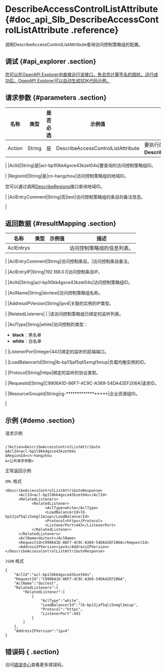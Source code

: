 # DescribeAccessControlListAttribute {#doc_api_Slb_DescribeAccessControlListAttribute .reference}

调用DescribeAccessControlListAttribute查询访问控制策略组的配置。

## 调试 {#api_explorer .section}

[您可以在OpenAPI Explorer中直接运行该接口，免去您计算签名的困扰。运行成功后，OpenAPI Explorer可以自动生成SDK代码示例。](https://api.aliyun.com/#product=Slb&api=DescribeAccessControlListAttribute&type=RPC&version=2014-05-15)

## 请求参数 {#parameters .section}

|名称|类型|是否必选|示例值|描述|
|--|--|----|---|--|
|Action|String|是|DescribeAccessControlListAttribute|要执行的操作，取值：**DescribeAccessControlListAttribute**。

 |
|AclId|String|是|acl-bp1l0kk4gxce43kzet04s|要查询的访问控制策略组ID。

 |
|RegionId|String|是|cn-hangzhou|访问控制策略组的地域ID。

 您可以通过调用[DescribeRegions](~~27584~~)接口查询地域ID。

 |
|AclEntryComment|String|否|test|访问控制策略组的条目的备注信息。

 |

## 返回数据 {#resultMapping .section}

|名称|类型|示例值|描述|
|--|--|---|--|
|AclEntrys| | |访问控制策略组的信息列表。

 |
|AclEntryComment|String|访问控制条目。|访问控制条目备注。

 |
|AclEntryIP|String|192.168.0.1|访问控制条目IP。

 |
|AclId|String|acl-bp1l0kk4gxce43kzet04s|访问控制策略组ID。

 |
|AclName|String|doctest|访问控制策略组名称。

 |
|AddressIPVersion|String|ipv4|关联的实例的IP类型。

 |
|RelatedListeners| | |该访问控制策略组已绑定的监听列表。

 |
|AclType|String|white|访问控制的类型：

 -   **black**：黑名单
-   **white**：白名单

 |
|ListenerPort|Integer|443|绑定的监听的前端端口。

 |
|LoadBalancerId|String|lb-bp13jaf5qli5xmgl1miup|负载均衡实例的ID。

 |
|Protocol|String|https|绑定的监听的协议类型。

 |
|RequestId|String|C9906A1D-86F7-4C9C-A369-54DA42EF206A|请求ID。

 |
|ResourceGroupId|String|rg-\*\*\*\*\*\*\*\*\*\*\*\*\*\*\*\*\*\*|企业资源组ID。

 |

## 示例 {#demo .section}

请求示例

``` {#request_demo}

/?Action=DescribeAccessControlListAttribute
&AclId=acl-bp1l0kk4gxce43kzet04s
&RegionId=cn-hangzhou
&<公共请求参数>

```

正常返回示例

`XML` 格式

``` {#xml_return_success_demo}
<DescribeAccessControlListAttributeResponse>
	  <AclId>acl-bp1l0kk4gxce43kzet04s</AclId>
	  <RelatedListeners>
		    <RelatedListener>
			      <AclType>white</AclType>
			      <LoadBalancerId>lb-bp13jaf5qli5xmgl1miup</LoadBalancerId>
			      <Protocol>https</Protocol>
			      <ListenerPort>443</ListenerPort>
		    </RelatedListener>
	  </RelatedListeners>
	  <AclName>doctest</AclName>
	  <RequestId>C9906A1D-86F7-4C9C-A369-54DA42EF206A</RequestId>
	  <AddressIPVersion>ipv4</AddressIPVersion>
</DescribeAccessControlListAttributeResponse>
```

`JSON` 格式

``` {#json_return_success_demo}
{
	"AclId":"acl-bp1l0kk4gxce43kzet04s",
	"RequestId":"C9906A1D-86F7-4C9C-A369-54DA42EF206A",
	"AclName":"doctest",
	"RelatedListeners":{
		"RelatedListener":[
			{
				"AclType":"white",
				"LoadBalancerId":"lb-bp13jaf5qli5xmgl1miup",
				"Protocol":"https",
				"ListenerPort":443
			}
		]
	},
	"AddressIPVersion":"ipv4"
}
```

## 错误码 { .section}

访问[错误中心](https://error-center.alibabacloud.com/status/product/Slb)查看更多错误码。

